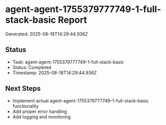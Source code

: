 # agent-agent-1755379777749-1-full-stack-basic Report

Generated: 2025-08-18T14:29:44.936Z

## Status
- Task: agent-agent-1755379777749-1-full-stack-basic
- Status: Completed
- Timestamp: 2025-08-18T14:29:44.936Z

## Next Steps
- Implement actual agent-agent-1755379777749-1-full-stack-basic functionality
- Add proper error handling
- Add logging and monitoring
